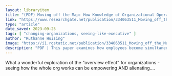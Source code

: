 ```yaml
---
layout: libraryitem
title: "(PDF) Moving off the Map: How Knowledge of Organizational Operations Empowers and Alienates"
link: "https://www.researchgate.net/publication/334063511_Moving_off_the_Map_How_Knowledge_of_Organizational_Operations_Empowers_and_Alienates"
type: "article"
date_saved: 2023-09-25
tags: [ "changing-organizations, seeing-like-executive" ]
author: "Ruthanne Huising"
image: "https://i1.rgstatic.net/publication/334063511_Moving_off_the_Map_How_Knowledge_of_Organizational_Operations_Empowers_and_Alienates/links/5ede93d7a6fdcc476890925b/largepreview.png"
description: "PDF | This paper examines how employees become simultaneously empowered and alienated by detailed, holistic knowledge of the actual operations of their... | Find, read and cite all the research you need on ResearchGate"
---
```


What a wonderful exploration of the "overview effect" for organizations - seeing how the whole org works can be empowering AND alienating....